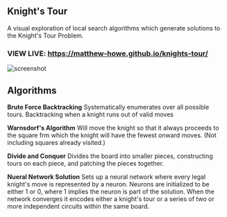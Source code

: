 ## Knight's Tour

A visual exploration of local search algorithms which generate solutions to the Knight's Tour Problem.

### VIEW LIVE: https://matthew-howe.github.io/knights-tour/

![screenshot](https://i.gyazo.com/95d962a1c73b8480d1002afce2b6f95a.png)


## Algorithms
  **Brute Force Backtracking**
  Systematically enumerates over all possible tours. Backtracking when a knight runs out of valid moves

  **Warnsdorf's Algorithm**
  Will move the knight so that it always proceeds to the square frm which the knight will have the fewest onward moves. (Not including squares already visited.)

  **Divide and Conquer**
  Divides the board into smaller pieces, constructing tours on each piece, and patching the pieces together.

  **Nueral Network Solution**
  Sets up a neural network where every legal knight's move is represented by a neuron. Neurons are initialized to be either 1 or 0, where 1 implies the neuron is part of the solution. When the network converges it encodes either a knight's tour or a series of two or more independent circuits within the same board.
